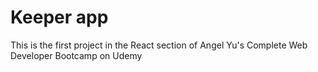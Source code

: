 # Keeper app

This is the first project in the React section of Angel Yu's Complete Web Developer Bootcamp on Udemy

